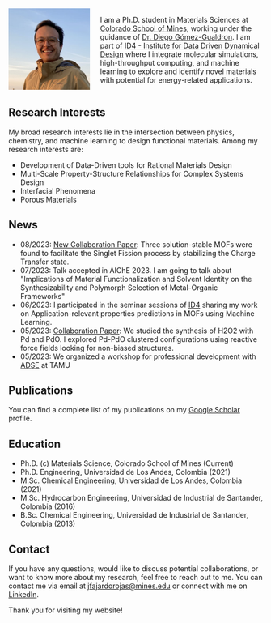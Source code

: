 <div style="display: flex; align-items: center;">
  <div style="flex: 1;">
    <img src="Fernando_Fajardo-Rojas.png" alt="Your Name" width="200">
  </div>
  <div style="flex: 2; padding-left: 20px;">
    <p>
      I am a Ph.D. student in Materials Sciences at <a href="https://www.mines.edu/">Colorado School of Mines</a>, working under the guidance of <a href="https://chemeng.mines.edu/project/gomez-gualdron-diego/">Dr. Diego Gómez-Gualdron</a>. I am part of <a href="https://www.mines.edu/id4/">ID4 - Institute for Data Driven Dynamical Design</a> where I integrate molecular simulations, high-throughput computing, and machine learning to explore and identify novel materials with potential for energy-related applications.
    </p>
  </div> 
</div>

    
## Research Interests

My broad research interests lie in the intersection between physics, chemistry, and machine learning to design functional materials. Among my research interests are:

- Development of Data-Driven tools for Rational Materials Design
- Multi-Scale Property-Structure Relationships for Complex Systems Design
- Interfacial Phenomena
- Porous Materials

## News 

- 08/2023: [New Collaboration Paper](https://pubs.acs.org/doi/10.1021/jacs.3c03918): Three solution-stable MOFs were found to facilitate the Singlet Fission process by stabilizing the Charge Transfer state.
- 07/2023: Talk accepted in AIChE 2023. I am going to talk about "Implications of Material Functionalization and Solvent Identity on the Synthesizability and Polymorph Selection of Metal-Organic Frameworks"
- 06/2023: I participated in the seminar sessions of [ID4](https://www.mines.edu/id4/) sharing my work on Application-relevant properties predictions in MOFs using Machine Learning.
- 05/2023: [Collaboration Paper](https://doi.org/10.1039/D3CY00404J): We studied the synthesis of H2O2 with Pd and PdO. I explored Pd-PdO clustered configurations using reactive force fields looking for non-biased structures.
- 05/2023: We organized a workshop for professional development with [ADSE](https://www.allianceinscience.org/) at TAMU

## Publications

You can find a complete list of my publications on my [Google Scholar](https://scholar.google.com/citations?user=FpanAPQAAAAJ&hl=en) profile.

## Education

- Ph.D. (c) Materials Science,     Colorado School of Mines (Current)
- Ph.D. Engineering,              Universidad de Los Andes, Colombia (2021)
- M.Sc. Chemical Engineering,     Universidad de Los Andes, Colombia (2021)
- M.Sc. Hydrocarbon Engineering,  Universidad de Industrial de Santander, Colombia (2016)
- B.Sc. Chemical Engineering,     Universidad de Industrial de Santander, Colombia (2013)

## Contact

If you have any questions, would like to discuss potential collaborations, or want to know more about my research, feel free to reach out to me. You can contact me via email at [jfajardorojas@mines.edu](mailto:jfajardorojas@mines.edu) or connect with me on [LinkedIn](https://www.linkedin.com/in/jair-fernando-fajardo-rojas-7a791078/).

Thank you for visiting my website!
